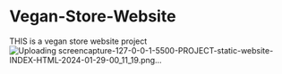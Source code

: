 # Vegan-Store-Website
THIS is a vegan store website project
![Uploading screencapture-127-0-0-1-5500-PROJECT-static-website-INDEX-HTML-2024-01-29-00_11_19.png…]()
